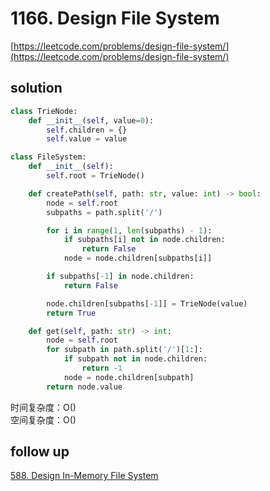 # 1166. Design File System

[https://leetcode.com/problems/design-file-system/](https://leetcode.com/problems/design-file-system/)

## solution

```python
class TrieNode:
    def __init__(self, value=0):
        self.children = {}
        self.value = value

class FileSystem:
    def __init__(self):
        self.root = TrieNode()

    def createPath(self, path: str, value: int) -> bool:
        node = self.root
        subpaths = path.split('/')

        for i in range(1, len(subpaths) - 1):
            if subpaths[i] not in node.children:
                return False
            node = node.children[subpaths[i]]

        if subpaths[-1] in node.children:
            return False

        node.children[subpaths[-1]] = TrieNode(value)
        return True

    def get(self, path: str) -> int:
        node = self.root
        for subpath in path.split('/')[1:]:
            if subpath not in node.children:
                return -1
            node = node.children[subpath]
        return node.value
```

时间复杂度：O() <br>
空间复杂度：O()

## follow up

[588. Design In-Memory File System](../17_design/588.%20Design%20In-Memory%20File%20System.md)
